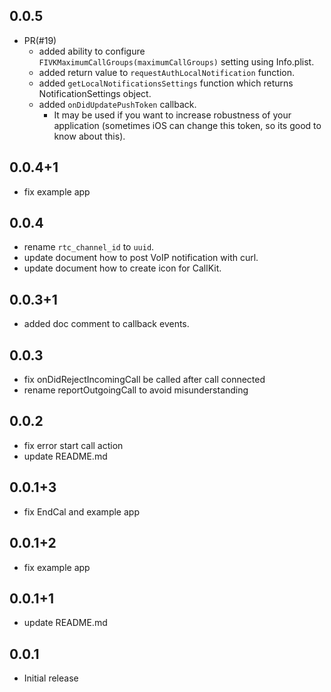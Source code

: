 ## 0.0.5

* PR(#19)
  * added ability to configure `FIVKMaximumCallGroups(maximumCallGroups)` setting using Info.plist.
  * added return value to `requestAuthLocalNotification` function.
  * added `getLocalNotificationsSettings` function which returns NotificationSettings object.
  * added `onDidUpdatePushToken` callback.
    * It may be used if you want to increase robustness of your application (sometimes iOS can change this token, so its good to know about this).

## 0.0.4+1

* fix example app

## 0.0.4

* rename `rtc_channel_id` to `uuid`.
* update document how to post VoIP notification with curl.
* update document how to create icon for CallKit.

## 0.0.3+1

* added doc comment to callback events.

## 0.0.3

* fix onDidRejectIncomingCall be called after call connected
* rename reportOutgoingCall to avoid misunderstanding

## 0.0.2

* fix error start call action
* update README.md

## 0.0.1+3

* fix EndCal and example app

## 0.0.1+2

* fix example app

## 0.0.1+1

* update README.md

## 0.0.1

* Initial release

